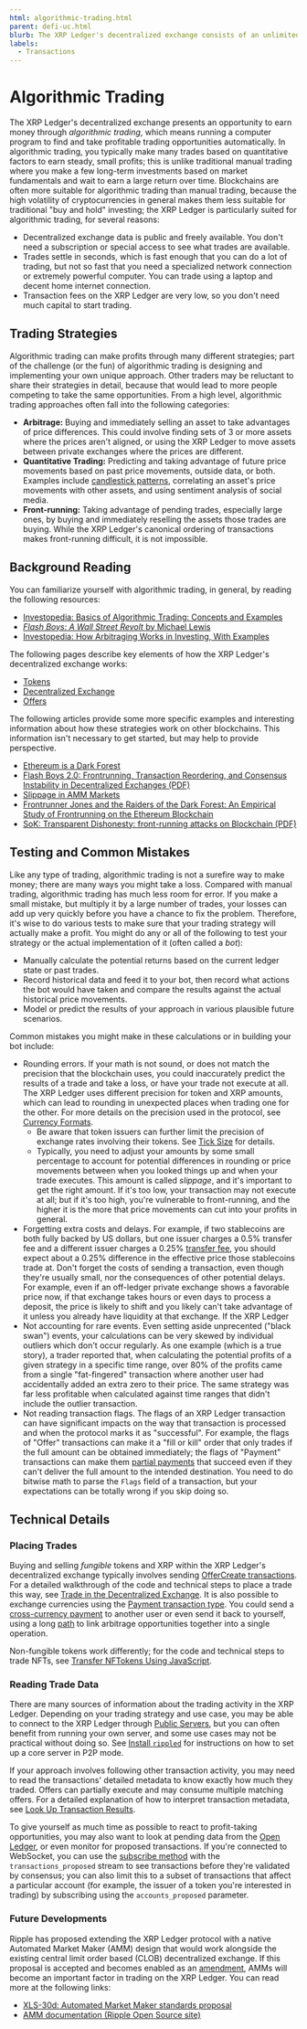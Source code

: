 ```yaml
---
html: algorithmic-trading.html
parent: defi-uc.html
blurb: The XRP Ledger's decentralized exchange consists of an unlimited number of currency pairs, tracked on-demand when users make trades. 
labels:
  - Transactions
---
```

# Algorithmic Trading

The XRP Ledger's decentralized exchange presents an opportunity to earn money through _algorithmic trading_, which means running a computer program to find and take profitable trading opportunities automatically. In algorithmic trading, you typically make many trades based on quantitative factors to earn steady, small profits; this is unlike traditional manual trading where you make a few long-term investments based on market fundamentals and wait to earn a large return over time. Blockchains are often more suitable for algorithmic trading than manual trading, because the high volatility of cryptocurrencies in general makes them less suitable for traditional "buy and hold" investing; the XRP Ledger is particularly suited for algorithmic trading, for several reasons:

- Decentralized exchange data is public and freely available. You don't need a subscription or special access to see what trades are available.
- Trades settle in seconds, which is fast enough that you can do a lot of trading, but not so fast that you need a specialized network connection or extremely powerful computer. You can trade using a laptop and decent home internet connection.
- Transaction fees on the XRP Ledger are very low, so you don't need much capital to start trading.

## Trading Strategies

Algorithmic trading can make profits through many different strategies; part of the challenge (or the fun) of algorithmic trading is designing and implementing your own unique approach. Other traders may be reluctant to share their strategies in detail, because that would lead to more people competing to take the same opportunities. From a high level, algorithmic trading approaches often fall into the following categories:

- **Arbitrage:** Buying and immediately selling an asset to take advantages of price differences. This could involve finding sets of 3 or more assets where the prices aren't aligned, or using the XRP Ledger to move assets between private exchanges where the prices are different.
- **Quantitative Trading:** Predicting and taking advantage of future price movements based on past price movements, outside data, or both. Examples include [candlestick patterns](https://blog.quantinsti.com/candlestick-patterns-meaning/), correlating an asset's price movements with other assets, and using sentiment analysis of social media.
- **Front-running:** Taking advantage of pending trades, especially large ones, by buying and immediately reselling the assets those trades are buying. While the XRP Ledger's canonical ordering of transactions makes front-running difficult, it is not impossible.

## Background Reading

You can familiarize yourself with algorithmic trading, in general, by reading the following resources:

- [Investopedia: Basics of Algorithmic Trading: Concepts and Examples](https://www.investopedia.com/articles/active-trading/101014/basics-algorithmic-trading-concepts-and-examples.asp)
- [_Flash Boys: A Wall Street Revolt_ by Michael Lewis](https://wwnorton.com/books/Flash-Boys/)
- [Investopedia: How Arbitraging Works in Investing, With Examples](https://www.investopedia.com/terms/a/arbitrage.asp)

The following pages describe key elements of how the XRP Ledger's decentralized exchange works:

- [Tokens](tokens.html)
- [Decentralized Exchange](decentralized-exchange.html)
- [Offers](offers.html)

The following articles provide some more specific examples and interesting information about how these strategies work on other blockchains. This information isn't necessary to get started, but may help to provide perspective.

- [Ethereum is a Dark Forest](https://www.paradigm.xyz/2020/08/ethereum-is-a-dark-forest)
- [Flash Boys 2.0: Frontrunning, Transaction Reordering, and Consensus Instability in Decentralized Exchanges (PDF)](https://arxiv.org/pdf/1904.05234.pdf)
- [Slippage in AMM Markets](https://papers.ssrn.com/sol3/papers.cfm?abstract_id=4133897)
- [Frontrunner Jones and the Raiders of the Dark Forest: An Empirical Study of Frontrunning on the Ethereum Blockchain](https://www.usenix.org/conference/usenixsecurity21/presentation/torres)
- [SoK: Transparent Dishonesty: front-running attacks on Blockchain (PDF)](https://arxiv.org/pdf/1902.05164)

## Testing and Common Mistakes

Like any type of trading, algorithmic trading is not a surefire way to make money; there are many ways you might take a loss. Compared with manual trading, algorithmic trading has much less room for error. If you make a small mistake, but multiply it by a large number of trades, your losses can add up very quickly before you have a chance to fix the problem. Therefore, it's wise to do various tests to make sure that your trading strategy will actually make a profit. You might do any or all of the following to test your strategy or the actual implementation of it (often called a _bot_):

- Manually calculate the potential returns based on the current ledger state or past trades.
- Record historical data and feed it to your bot, then record what actions the bot would have taken and compare the results against the actual historical price movements.
- Model or predict the results of your approach in various plausible future scenarios.

Common mistakes you might make in these calculations or in building your bot include:

- Rounding errors. If your math is not sound, or does not match the precision that the blockchain uses, you could inaccurately predict the results of a trade and take a loss, or have your trade not execute at all. The XRP Ledger uses different precision for token and XRP amounts, which can lead to rounding in unexpected places when trading one for the other. For more details on the precision used in the protocol, see [Currency Formats](currency-formats.html).
    - Be aware that token issuers can further limit the precision of exchange rates involving their tokens. See [Tick Size](ticksize.html) for details.
    - Typically, you need to adjust your amounts by some small percentage to account for potential differences in rounding or price movements between when you looked things up and when your trade executes. This amount is called _slippage_, and it's important to get the right amount. If it's too low, your transaction may not execute at all; but if it's too high, you're vulnerable to front-running, and the higher it is the more that price movements can cut into your profits in general.
- Forgetting extra costs and delays. For example, if two stablecoins are both fully backed by US dollars, but one issuer charges a 0.5% transfer fee and a different issuer charges a 0.25% [transfer fee](transfer-fees.html), you should expect about a 0.25% difference in the effective price those stablecoins trade at. Don't forget the costs of sending a transaction, even though they're usually small, nor the consequences of other potential delays. For example, even if an off-ledger private exchange shows a favorable price now, if that exchange takes hours or even days to process a deposit, the price is likely to shift and you likely can't take advantage of it unless you already have liquidity at that exchange. If the XRP Ledger
- Not accounting for rare events. Even setting aside unprecented ("black swan") events, your calculations can be very skewed by individual outliers which don't occur regularly. As one example (which is a true story), a trader reported that, when calculating the potential profits of a given strategy in a specific time range, over 80% of the profits came from a single "fat-fingered" transaction where another user had accidentally added an extra zero to their price. The same strategy was far less profitable when calculated against time ranges that didn't include the outlier transaction.
- Not reading transaction flags. The flags of an XRP Ledger transaction can have significant impacts on the way that transaction is processed and when the protocol marks it as "successful". For example, the flags of "Offer" transactions can make it a "fill or kill" order that only trades if the full amount can be obtained immediately; the flags of "Payment" transactions can make them [partial payments](partial-payments.html) that succeed even if they can't deliver the full amount to the intended destination. You need to do bitwise math to parse the `Flags` field of a transaction, but your expectations can be totally wrong if you skip doing so.


## Technical Details

### Placing Trades

Buying and selling _fungible_ tokens and XRP within the XRP Ledger's decentralized exchange typically involves sending [OfferCreate transactions](offercreate.html). For a detailed walkthrough of the code and technical steps to place a trade this way, see [Trade in the Decentralized Exchange](trade-in-the-decentralized-exchange.html). It is also possible to exchange currencies using the [Payment transaction type](payment.html). You could send a [cross-currency payment](cross-currency-payments.html) to another user or even send it back to yourself, using a long [path](paths.html) to link arbitrage opportunities together into a single operation.

Non-fungible tokens work differently; for the code and technical steps to trade NFTs, see [Transfer NFTokens Using JavaScript](transfer-nftokens-using-javascript.html).

### Reading Trade Data

There are many sources of information about the trading activity in the XRP Ledger. Depending on your trading strategy and use case, you may be able to connect to the XRP Ledger through [Public Servers](public-servers.html), but you can often benefit from running your own server, and some use cases may not be practical without doing so. See [Install `rippled`](install-rippled.html) for instructions on how to set up a core server in P2P mode.

If your approach involves following other transaction activity, you may need to read the transactions' detailed metadata to know exactly how much they traded. Offers can partially execute and may consume multiple matching offers. For a detailed explanation of how to interpret transaction metadata, see [Look Up Transaction Results](look-up-transaction-results.html).

To give yourself as much time as possible to react to profit-taking opportunities, you may also want to look at pending data from the [Open Ledger](open-closed-validated-ledgers.html), or even monitor for proposed transactions. If you're connected to WebSocket, you can use the [subscribe method](subscribe.html) with the `transactions_proposed` stream to see transactions before they're validated by consensus; you can also limit this to a subset of transactions that affect a particular account (for example, the issuer of a token you're interested in trading) by subscribing using the `accounts_proposed` parameter.

### Future Developments

Ripple has proposed extending the XRP Ledger protocol with a native Automated Market Maker (AMM) design that would work alongside the existing central limit order based (CLOB) decentralized exchange. If this proposal is accepted and becomes enabled as an [amendment](amendments.html), AMMs will become an important factor in trading on the XRP Ledger. You can read more at the following links:

- [XLS-30d: Automated Market Maker standards proposal](https://github.com/XRPLF/XRPL-Standards/discussions/78)
- [AMM documentation (Ripple Open Source site)](https://opensource.ripple.com/docs/xls-30d-amm/automated-market-makers/)
